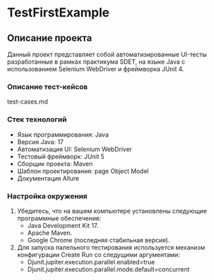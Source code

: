 # TestFirstExample
## Описание проекта

Данный проект представляет собой автоматизированные UI-тесты разработанные в рамках практикума SDET, на языке Java с использованием Selenium WebDriver и фреймворка JUnit 4.

### Описание тест-кейсов 

test-cases.md

### Стек технологий

- Язык программирования: Java
- Версия Java: 17
- Автоматизация UI: Selenium WebDriver
- Тестовый фреймворк: JUnit 5
- Сборщик проекта: Maven
- Шаблон проектирования: page Object Model
- Документация Allure

### Настройка окружения

1. Убедитесь, что на вашем компьютере установлены следующие программные обеспечения:
   - Java Development Kit  17.
   - Apache Maven.
   - Google Chrome (последняя стабильная версия).
2. Для запуска палельного тестирования используется механизм конфигурации Create Run со следущими аргументами:
   - Djunit.jupiter.execution.parallel.enabled=true
   - Djunit.jupiter.execution.parallel.mode.default=concurrent

   

